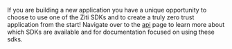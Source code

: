If you are building a new application you have a unique opportunity to choose to use one of the Ziti SDKs and to create a
truly zero trust application from the start! Navigate over to the [api](../api) page to learn more about which SDKs
are available and for documentation focused on using these sdks.
